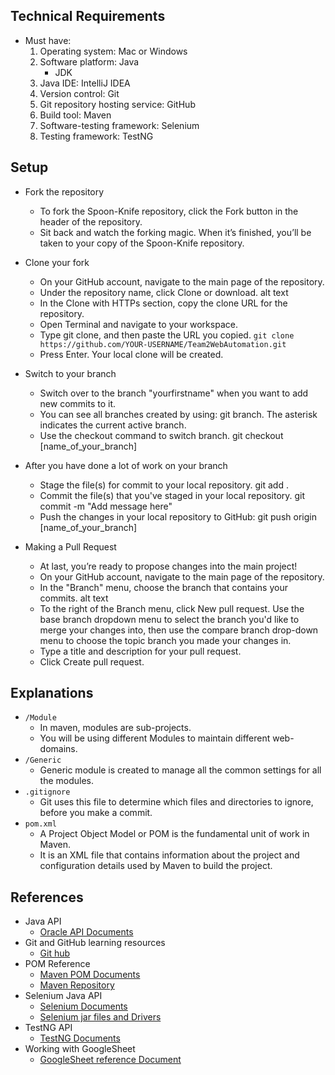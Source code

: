Technical Requirements
----------------------------------------------------------------------------------------------------
* Must have:
  1. Operating system: Mac or Windows
  2. Software platform: Java
      - JDK
  3. Java IDE: IntelliJ IDEA
  4. Version control: Git
  5. Git repository hosting service: GitHub
  6. Build tool: Maven
  7. Software-testing framework: Selenium
  8. Testing framework: TestNG

Setup
----------------------------------------------------------------------------------------------------
* Fork the repository
  - To fork the Spoon-Knife repository, click the Fork button in the header of the repository. 
  - Sit back and watch the forking magic. When it’s finished, you’ll be taken to your copy of the Spoon-Knife repository.

* Clone your fork
  - On your GitHub account, navigate to the main page of the repository.
  - Under the repository name, click Clone or download. alt text
  - In the Clone with HTTPs section, copy the clone URL for the repository.
  - Open Terminal and navigate to your workspace.
  - Type git clone, and then paste the URL you copied. `git clone https://github.com/YOUR-USERNAME/Team2WebAutomation.git`
  - Press Enter. Your local clone will be created.

* Switch to your branch
  - Switch over to the branch "yourfirstname" when you want to add new commits to it.
  - You can see all branches created by using: git branch. The asterisk indicates the current active branch.
  - Use the checkout command to switch branch. git checkout [name_of_your_branch]

* After you have done a lot of work on your branch
  - Stage the file(s) for commit to your local repository. git add .
  - Commit the file(s) that you've staged in your local repository. git commit -m "Add message here"
  - Push the changes in your local repository to GitHub: git push origin [name_of_your_branch]

* Making a Pull Request
  - At last, you’re ready to propose changes into the main project!
  - On your GitHub account, navigate to the main page of the repository.
  - In the "Branch" menu, choose the branch that contains your commits. alt text
  - To the right of the Branch menu, click New pull request. Use the base branch dropdown menu to select the 
  branch you'd like to merge your changes into, then use the compare branch drop-down menu to choose the topic branch you made 
  your changes in.
  - Type a title and description for your pull request.
  - Click Create pull request.

Explanations
----------------------------------------------------------------------------------------------------------------------------------
* `/Module`
  - In maven, modules are sub-projects.
  - You will be using different Modules to maintain different web-domains.
* `/Generic`
  - Generic module is created to manage all the common settings for all the modules.
* `.gitignore`
  - Git uses this file to determine which files and directories to ignore, before you make a commit.
* `pom.xml`
  - A Project Object Model or POM is the fundamental unit of work in Maven.
  - It is an XML file that contains information about the project and configuration details used by Maven to build the project.

References
-----------------------------------------------------------------------------------------------------------------------------------
* Java API
  - [Oracle API Documents](https://docs.oracle.com/javase/8/docs/api/)
* Git and GitHub learning resources
  - [Git hub](https://help.github.com/articles/good-resources-for-learning-git-and-github/)
* POM Reference
  - [Maven POM Documents](https://maven.apache.org/pom.html)
  - [Maven Repository](https://docs.oracle.com/javase/8/docs/api/)
* Selenium Java API
  - [Selenium Documents](https://seleniumhq.github.io/selenium/docs/api/java/)
  - [Selenium jar files and Drivers](http://www.seleniumhq.org/download/)
* TestNG API
  - [TestNG Documents](https://jitpack.io/com/github/cbeust/testng/master/javadoc/)
* Working with GoogleSheet
  - [GoogleSheet reference Document](https://developers.google.com/sheets/api/quickstart/java)
  

